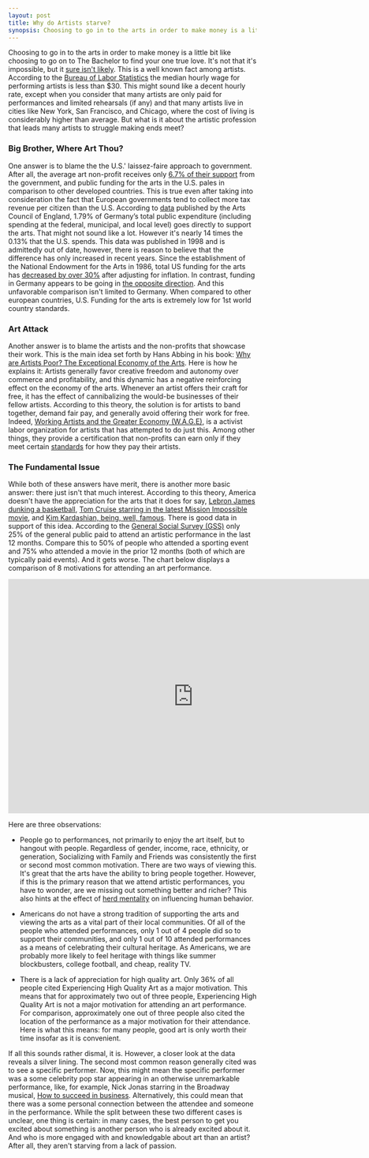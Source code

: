 ```yaml
---
layout: post
title: Why do Artists starve?
synopsis: Choosing to go in to the arts in order to make money is a little bit like choosing to go on to The Bachelor to find your one true love. It's not that it's impossible, but it sure isn't likely.
---
```


Choosing to go in to the arts in order to make money is a little bit like choosing to go on to The Bachelor to find your one true love. It's not that it's impossible, but it [sure isn't likely](http://www.huffingtonpost.com/2013/08/12/bachelor-couples_n_3728241.html). This is a well known fact among artists. According to the [Bureau of Labor Statistics](http://www.bls.gov/oes/current/naics4_711100.htm) the median hourly wage for performing artists is less than $30. This might sound like a decent hourly rate, except when you consider that many artists are only paid for performances and limited rehearsals (if any) and that many artists live in cities like New York, San Francisco, and Chicago, where the cost of living is considerably higher than average. But what is it about the artistic profession that leads many artists to struggle making ends meet?

### Big Brother, Where Art Thou?
One answer is to blame the the U.S.' laissez-faire approach to government. After all, the average art non-profit receives only [6.7% of their support](http://arts.gov/sites/default/files/how-the-us-funds-the-arts.pdf) from the government, and public funding for the arts in the U.S. pales in comparison to other developed countries. This is true even after taking into consideration the fact that European governments tend to collect more tax revenue per citizen than the U.S. According to [data](http://arts.gov/sites/default/files/74.pdf) published by the Arts Council of England, 1.79% of Germany’s total public expenditure (including spending at the federal, municipal, and local level) goes directly to support the arts. That might not sound like a lot. However it's nearly 14 times the 0.13% that the U.S. spends. This data was published in 1998 and is admittedly out of date, however, there is reason to believe that the difference has only increased in recent years. Since the establishment of the National Endowment for the Arts in 1986, total US funding for the arts has [decreased by over 30%](http://www.giarts.org/article/public-funding-arts-2014-update) after adjusting for inflation. In contrast, funding in Germany appears to be going in [the opposite direction](http://www.lejournaldesarts.fr/site/archives/docs_article/105729/le-budget-de-la-culture-augmentera-de-8--en-allemagne-en-2013.php). And this unfavorable comparison isn't limited to Germany. When compared to other european countries, U.S. Funding for the arts is extremely low for 1st world country standards.

### Art Attack
Another answer is to blame the artists and the non-profits that showcase their work. This is the main idea set forth by Hans Abbing in his book: [Why are Artists Poor? The Exceptional Economy of the Arts](http://www.hansabbing.nl/DOCeconomist/SUMMARY.pdf). Here is how he explains it: Artists generally favor creative freedom and autonomy over commerce and profitability, and this dynamic has a negative reinforcing effect on the economy of the arts. Whenever an artist offers their craft for free, it has the effect of cannibalizing the would-be businesses of their fellow artists. According to this theory, the solution is for artists to band together, demand fair pay, and generally avoid offering their work for free. Indeed, [Working Artists and the Greater Economy (W.A.G.E)](http://www.wageforwork.com/about/1/womanifesto), is a activist labor organization for artists that has attempted to do just this. Among other things, they provide a certification that non-profits can earn only if they meet certain [standards](http://www.wageforwork.com/certification/3/how-to-get-certified) for how they pay their artists.

### The Fundamental Issue
While both of these answers have merit, there is another more basic answer: there just isn't that much interest. According to this theory, America doesn't have the appreciation for the arts that it does for say, [Lebron James dunking a basketball](https://www.youtube.com/watch?v=xnhi_fMEftI), [Tom Cruise starring in the latest Mission Impossible movie](https://www.youtube.com/watch?v=uR9NsufQUdo), and [Kim Kardashian, being, well, famous](http://www.huffingtonpost.com/2011/12/15/barbara-walters-tells-kardashian-family--you-have-no-talent_n_1151089.html). There is good data in support of this idea. According to the [General Social Survey (GSS)](http://www3.norc.org/GSS+Website/) only 25% of the general public paid to attend an artistic performance in the last 12 months.  Compare this to 50% of people who attended a sporting event and 75% who attended a movie in the prior 12 months (both of which are typically paid events). And it gets worse. The chart below displays a comparison of 8 motivations for attending an art performance.

<iframe src="http://bl.ocks.org/josiahdavis/raw/f612c447caaa39fd989f/" marginwidth="0" marginheight="0" frameborder="0" height="475px" width="750px" scrolling="no"></iframe>


Here are three observations:

  * People go to performances, not primarily to enjoy the art itself, but to hangout with people. Regardless of gender, income, race, ethnicity, or generation, Socializing with Family and Friends was consistently the first or second most common motivation. There are two ways of viewing this. It's great that the arts have the ability to bring people together. However, if this is the primary reason that we attend artistic performances, you have to wonder, are we missing out something better and richer? This also hints at the effect of [herd mentality](https://en.wikipedia.org/wiki/Herd_mentality) on influencing human behavior.

  * Americans do not have a strong tradition of supporting the arts and viewing the arts as a vital part of their local communities. Of all of the people who attended performances, only 1 out of 4 people did so to support their communities, and only 1 out of 10 attended performances as a means of celebrating their cultural heritage. As Americans, we are probably more likely to feel heritage with things like summer blockbusters, college football, and cheap, reality TV.

  * There is a lack of appreciation for high quality art. Only 36% of all people cited Experiencing High Quality Art as a major motivation. This means that for approximately two out of three people, Experiencing High Quality Art is not a major motivation for attending an art performance. For comparison, approximately one out of three people also cited the location of the performance as a major motivation for their attendance. Here is what this means: for many people, good art is only worth their time insofar as it is convenient.

If all this sounds rather dismal, it is. However, a closer look at the data reveals a silver lining. The second most common reason generally cited was to see a specific performer. Now, this might mean the specific performer was a some celebrity pop star appearing in an otherwise unremarkable performance, like, for example, Nick Jonas starring in the Broadway musical, [How to succeed in business](http://www.everythingmusicals.com/everything_i_know_i_learn/2012/04/review-how-to-succeed-in-business-without-really-trying-revival-with-nick-jonas-on-broadway-.html).  Alternatively, this could mean that there was a some personal connection between the attendee and someone in the performance. While the split between these two different cases is unclear, one thing is certain: in many cases, the best person to get you excited about something is another person who is already excited about it. And who is more engaged with and knowledgable about art than an artist? After all, they aren't starving from a lack of passion.
